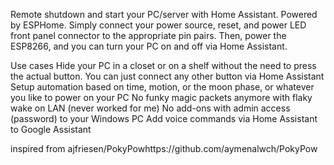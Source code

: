 Remote shutdown and start your PC/server with Home Assistant.
Powered by ESPHome.
Simply connect your power source, reset, and power LED front panel connector to the appropriate pin pairs. Then, power the ESP8266, and you can turn your PC on and off via Home Assistant.

Use cases
    Hide your PC in a closet or on a shelf without the need to press the actual button. You can just connect any other button via Home Assistant
    Setup automation based on time, motion, or the moon phase, or whatever you like to power on your PC
    No funky magic packets anymore with flaky wake on LAN (never worked for me)
    No add-ons with admin access (password) to your Windows PC
    Add voice commands via Home Assistant to Google Assistant

inspired from ajfriesen/PokyPowhttps://github.com/aymenalwch/PokyPow
